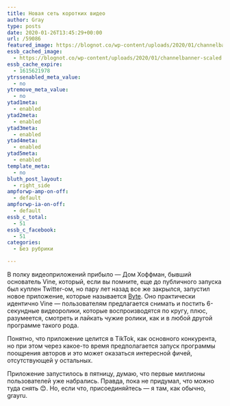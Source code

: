 ```yaml
---
title: Новая сеть коротких видео
author: Gray
type: posts
date: 2020-01-26T13:45:29+00:00
url: /59086
featured_image: https://blognot.co/wp-content/uploads/2020/01/channelbanner-scaled.jpg
essb_cached_image:
  - https://blognot.co/wp-content/uploads/2020/01/channelbanner-scaled.jpg
essb_cache_expire:
  - 1615621978
ytrssenabled_meta_value:
  - no
ytremove_meta_value:
  - no
ytad1meta:
  - enabled
ytad2meta:
  - enabled
ytad3meta:
  - enabled
ytad4meta:
  - enabled
ytad5meta:
  - enabled
template_meta:
  - no
bluth_post_layout:
  - right_side
ampforwp-amp-on-off:
  - default
ampforwp-ia-on-off:
  - default
essb_c_total:
  - 51
essb_c_facebook:
  - 51
categories:
  - Без рубрики

---
```








В полку видеоприложений прибыло — Дом Хоффман, бывший основатель Vine, который, если вы помните, еще до публичного запуска был куплен Twitter-ом, но пару лет назад все же закрылся, запустил новое приложение, которые называется [Byte][1]. Оно практически идентично Vine — пользователям предлагается снимать и постить 6-секундные видеоролики, которые воспроизводятся по кругу, плюс, разумеется, смотреть и лайкать чужие ролики, как и в любой другой программе такого рода.

Понятно, что приложение целится в TikTok, как основного конкурента, но при этом через какое-то время предполагается запуск программы поощрения авторов и это может оказаться интересной фичей, отсутствующей у остальных.&nbsp;

Приложение запустилось в пятницу, думаю, что первые миллионы пользователей уже набрались. Правда, пока не придумал, что можно туда снять 😊. Но, если что, присоединяйтесь — я там, как обычно, grayru.

 [1]: https://byte.co
